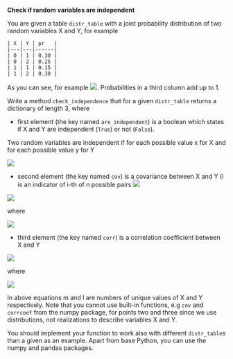**Check if random variables are independent**

You are given a table `distr_table` with a joint probability distribution of two random variables X and Y, for example
```
| X | Y | pr   |
|---|---|------|
| 0 | 1 | 0.30 |
| 0 | 2 | 0.25 |
| 1 | 1 | 0.15 |
| 1 | 2 | 0.30 |
```

As you can see, for example ![](https://s3.amazonaws.com/codility-frontend-prod/media/task_static/check_independence_python/static/1571740652/images/images/1.png). Probabilities in a third column add up to 1.

Write a method `check_independence` that for a given `distr_table` returns a dictionary of length 3, where

- first element (the key named `are_independent`) is a boolean which states if X and Y are independent (`True`) or not (`False`).

Two random variables are independent if for each possible value x for X and for each possible value y for Y

![](https://s3.amazonaws.com/codility-frontend-prod/media/task_static/check_independence_python/static/1571740652/images/images/2.png)

- second element (the key named `cov`) is a covariance between X and Y (i is an indicator of i-th of n possible pairs ![](https://s3.amazonaws.com/codility-frontend-prod/media/task_static/check_independence_python/static/1571740652/images/images/3.png)

![](https://s3.amazonaws.com/codility-frontend-prod/media/task_static/check_independence_python/static/1571740652/images/images/4.png)

where

![](https://s3.amazonaws.com/codility-frontend-prod/media/task_static/check_independence_python/static/1571740652/images/images/5.png)

- third element (the key named `corr`) is a correlation coefficient between X and Y

![](https://s3.amazonaws.com/codility-frontend-prod/media/task_static/check_independence_python/static/1571740652/images/images/6.png)

where

![](https://s3.amazonaws.com/codility-frontend-prod/media/task_static/check_independence_python/static/1571740652/images/images/7.png)

In above equations m and l are numbers of unique values of X and Y respectively. Note that you cannot use built-in functions, e.g `cov` and `corrcoef` from the numpy package, for points two and three since we use distributions, not realizations to describe variables X and Y.

You should implement your function to work also with different `distr_table`s than a given as an example. Apart from base Python, you can use the numpy and pandas packages.
